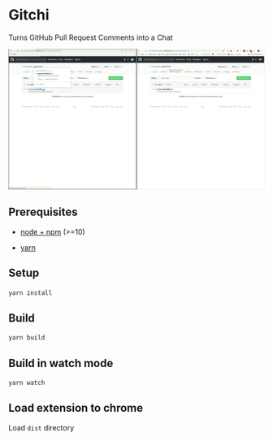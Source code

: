 # Gitchi

Turns GitHub Pull Request Comments into a Chat

![alt Demo](Demo.gif 'Demo')

## Prerequisites

- [node + npm](https://nodejs.org/) (>=10)

- [yarn](https://yarnpkg.com/en/)

## Setup

```bash
yarn install
```

## Build

```bash
yarn build
```

## Build in watch mode

```bash
yarn watch
```

## Load extension to chrome

Load `dist` directory
